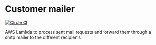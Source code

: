 # Customer mailer

[![Circle CI](https://circleci.com/gh/jroehl/lambda.customer-mailer/tree/master.svg?style=shield&circle-token=f6de3240c2da0ef7594cf3749b404adf7541d8d3)](https://circleci.com/gh/jroehl/lambda.customer-mailer/tree/master)

AWS Lambda to process sent mail requests and forward them through a smtp mailer to the different recipients
